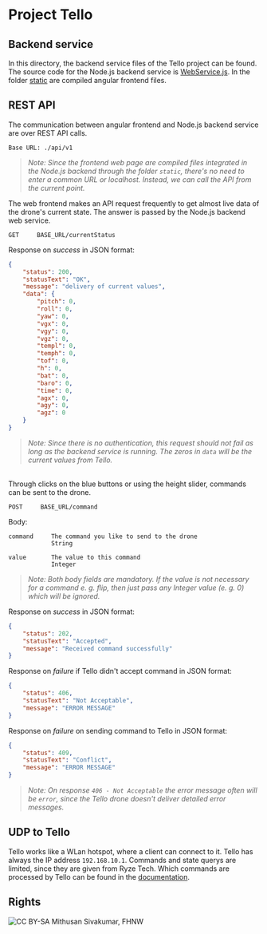 # Project Tello
## Backend service
In this directory, the backend service files of the Tello project can be found. The source code for the Node.js backend service is [WebService.js](./WebService.js). In the folder [static](./static) are compiled angular frontend files.

## REST API
The communication between angular frontend and Node.js backend service are over REST API calls.

```
Base URL: ./api/v1
```
> *Note: Since the frontend web page are compiled files integrated in the Node.js backend through the folder `static`, there's no need to enter a common URL or localhost. Instead, we can call the API from the current point.*

The web frontend makes an API request frequently to get almost live data of the drone's current state. The answer is passed by the Node.js backend web service.

```
GET     BASE_URL/currentStatus
```
Response on *success* in JSON format:
```json
{
    "status": 200,
    "statusText": "OK",
    "message": "delivery of current values",
    "data": {
        "pitch": 0,
        "roll": 0,
        "yaw": 0,
        "vgx": 0,
        "vgy": 0,
        "vgz": 0,
        "templ": 0,
        "temph": 0,
        "tof": 0,
        "h": 0,
        "bat": 0,
        "baro": 0,
        "time": 0,
        "agx": 0,
        "agy": 0,
        "agz": 0
    }
}
```
> *Note: Since there is no authentication, this request should not fail as long as the backend service is running. The zeros in `data` will be the current values from Tello.*

<br>
Through clicks on the blue buttons or using the height slider, commands can be sent to the drone.

```
POST     BASE_URL/command
```
Body:
```
command     The command you like to send to the drone
            String

value       The value to this command
            Integer
```

> *Note: Both body fields are mandatory. If the value is not necessary for a command e. g. flip, then just pass any Integer value (e. g. 0) which will be ignored.*

Response on *success* in JSON format:
```json
{
    "status": 202,
    "statusText": "Accepted",
    "message": "Received command successfully"
}
```
Response on *failure* if Tello didn't accept command in JSON format:
```json
{
    "status": 406,
    "statusText": "Not Acceptable",
    "message": "ERROR MESSAGE"
}
```
Response on *failure* on sending command to Tello in JSON format:
```json
{
    "status": 409,
    "statusText": "Conflict",
    "message": "ERROR MESSAGE"
}
```
> *Note: On response `406 - Not Acceptable` the error message often will be `error`, since the Tello drone doesn't deliver detailed error messages.*

## UDP to Tello
Tello works like a WLan hotspot, where a client can connect to it. Tello has always the IP address `192.168.10.1`. Commands and state querys are limited, since they are given from Ryze Tech. Which commands are processed by Tello can be found in the [documentation](../docs/Tello_SDK_Documentation.pdf).

## Rights
![CC BY-SA](https://mirrors.creativecommons.org/presskit/buttons/88x31/svg/by-sa.svg) Mithusan Sivakumar, FHNW